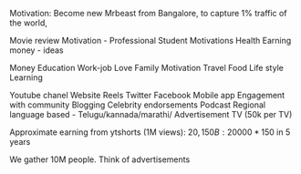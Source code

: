 Motivation: Become new Mrbeast from Bangalore, to capture 1% traffic of the world,

Movie review
Motivation - Professional
Student Motivations
Health
Earning money - ideas

Money
Education
Work-job
Love
Family
Motivation
Travel
Food
Life style
Learning


Youtube chanel
Website
Reels
Twitter
Facebook
Mobile app
Engagement with community
Blogging
Celebrity endorsements
Podcast
Regional language based - Telugu/kannada/marathi/
Advertisement TV (50k per TV)

Approximate earning from ytshorts (1M views): 20$, 
150B: 20000 * 150$ in 5 years

We gather 10M people. Think of advertisements

